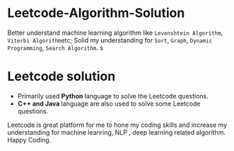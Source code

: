 # Leetcode-Algorithm-Solution
Better understand machine learning algorithm like `Levenshtein Algorithm`, `Viterbi Algorithm`etc; Solid my understanding for `Sort`, `Graph`, `Dynamic Programming`, `Search Algorithm`. 
s
# Leetcode solution
  - Primarily used **Python** language to solve the Leetcode questions.
  - **C++ and Java** language are also used to solve some Leetcode questions.

Leetcode is great platform for me to hone my coding skills and increase my understanding for machine leanring, NLP , deep learning related algorithm. Happy Coding.
